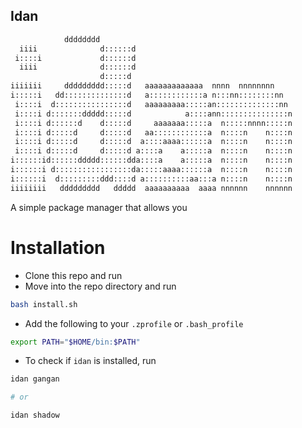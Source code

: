 ## Idan

```bash
            dddddddd
  iiii              d::::::d
 i::::i             d::::::d
  iiii              d::::::d
                    d:::::d
iiiiiii     ddddddddd:::::d   aaaaaaaaaaaaa  nnnn  nnnnnnnn
i:::::i   dd::::::::::::::d   a::::::::::::a n:::nn::::::::nn
 i::::i  d::::::::::::::::d   aaaaaaaaa:::::an::::::::::::::nn
 i::::i d:::::::ddddd:::::d            a::::ann:::::::::::::::n
 i::::i d::::::d    d:::::d     aaaaaaa:::::a  n:::::nnnn:::::n
 i::::i d:::::d     d:::::d   aa::::::::::::a  n::::n    n::::n
 i::::i d:::::d     d:::::d  a::::aaaa::::::a  n::::n    n::::n
 i::::i d:::::d     d:::::d a::::a    a:::::a  n::::n    n::::n
i::::::id::::::ddddd::::::dda::::a    a:::::a  n::::n    n::::n
i::::::i d:::::::::::::::::da:::::aaaa::::::a  n::::n    n::::n
i::::::i  d:::::::::ddd::::d a::::::::::aa:::a n::::n    n::::n
iiiiiiii   ddddddddd   ddddd  aaaaaaaaaa  aaaa nnnnnn    nnnnnn
```

A simple package manager that allows you

# Installation

- Clone this repo and run
- Move into the repo directory and run

```bash
bash install.sh
```

- Add the following to your `.zprofile` or `.bash_profile`

```bash
export PATH="$HOME/bin:$PATH"
```

- To check if `idan` is installed, run

```bash
idan gangan

# or

idan shadow
```
